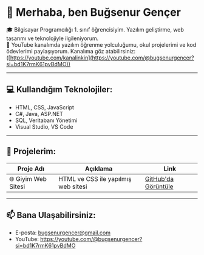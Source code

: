 # 👋 Merhaba, ben Buğsenur Gençer

🎓 Bilgisayar Programcılığı 1. sınıf öğrencisiyim. Yazılım geliştirme, web tasarımı ve teknolojiyle ilgileniyorum.  
🎥 YouTube kanalımda yazılım öğrenme yolculuğumu, okul projelerimi ve kod ödevlerimi paylaşıyorum. Kanalıma göz atabilirsiniz:([https://youtube.com/kanalinkin](https://youtube.com/@bugsenurgencer?si=bd1K7rmK61pvBdMO))

---

## 💻 Kullandığım Teknolojiler:
- HTML, CSS, JavaScript
- C#, Java, ASP.NET
- SQL, Veritabanı Yönetimi
- Visual Studio, VS Code

---

## 🧩 Projelerim:
| Proje Adı | Açıklama | Link |
|----------|----------|------|
| 🌐 Giyim Web Sitesi | HTML ve CSS ile yapılmış web sitesi | [GitHub'da Görüntüle](https://bugsenurgencer.github.io/giyim-websitesi) |

---

## 📫 Bana Ulaşabilirsiniz:
-  E-posta: bugsenurgencer@gmail.com
-  YouTube: https://youtube.com/@bugsenurgencer?si=bd1K7rmK61pvBdMO

